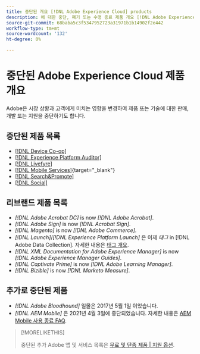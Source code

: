 ```yaml
---
title: 중단된 개요 [!DNL Adobe Experience Cloud] products
description: 에 대한 중단, 폐기 또는 수명 종료 제품 개요 [!DNL Adobe Experience Cloud] 및 [!DNL Adobe Experience Platform]
source-git-commit: 68baba5c3f5347952723a31971b1b14902f2e442
workflow-type: tm+mt
source-wordcount: '132'
ht-degree: 0%

---
```



# 중단된 Adobe Experience Cloud 제품 개요

Adobe은 시장 상황과 고객에게 미치는 영향을 변경하여 제품 또는 기술에 대한 판매, 개발 또는 지원을 중단하기도 합니다.

## 중단된 제품 목록

* [[!DNL Device Co-op]](device-co-op.md)
* [[!DNL Experience Platform Auditor]](auditor.md)
* [[!DNL Livefyre]](livefyre.md)
* [[!DNL Mobile Services]](https://experienceleague.adobe.com/docs/mobile-services/using/eol.html){target=&quot;_blank&quot;}
* [[!DNL Search&Promote]](search-promote.md)
* [[!DNL Social]](social.md)

<!--
## Notifications of upcoming products to be discontinued

* [!DNL Data Workbench] end-of-life date is **December 31, 2023**. [Link]

-->

## 리브랜드 제품 목록

* *[!DNL Adobe Acrobat DC]* is now *[!DNL Adobe Acrobat]*.
* *[!DNL Adobe Sign]* is now *[!DNL Acrobat Sign]*.
* *[!DNL Magento]* is now *[!DNL Adobe Commerce]*.
* *[!DNL Launch]*/*[!DNL Experience Platform Launch]* 은 이제 *태그* in [!DNL Adobe Data Collection]. 자세한 내용은 [태그 개요](https://experienceleague.adobe.com/docs/experience-platform/tags/home.html).
* *[!DNL XML Documentation for Adobe Experience Manager]* is now *[!DNL Adobe Experience Manager Guides]*.
* *[!DNL Captivate Prime]* is now *[!DNL Adobe Learning Manager]*.
* *[!DNL Bizible]* is now *[!DNL Marketo Measure]*.

## 추가로 중단된 제품

* *[!DNL Adobe Bloodhound]* 일몰은 2017년 5월 1일 이었습니다.
* *[!DNL AEM Mobile]* 은 2021년 4월 3일에 중단되었습니다. 자세한 내용은 [AEM Mobile 사용 종료 FAQ](https://helpx.adobe.com/digital-publishing-solution/help/aem-mobile-end-of-life-faq.html).

>[!MORELIKETHIS]
>
>중단된 추가 Adobe 앱 및 서비스 목록은 [무료 및 단종 제품 | 지원 옵션](https://helpx.adobe.com/support/programs/support-options-free-discontinued-apps-services.html).
